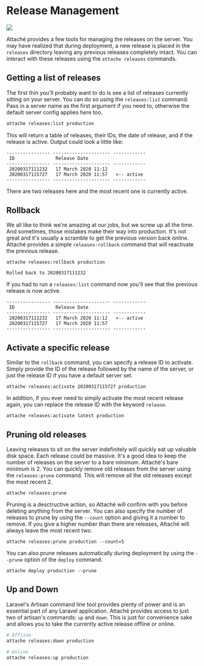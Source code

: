 # Release Management
![](https://img.shields.io/github/v/release/tpg/attache?style=flat-square)

Attaché provides a few tools for managing the releases on the server. You may have realized that during deployment, a new release is placed in the `releases` directory leaving any previous releases completely intact. You can interact with these releases using the `attache releases` commands.

## Getting a list of releases
The first thin you'll probably want to do is see a list of releases currently sitting on your server. You can do so using the `releases:list` command. Pass in a server name as the first argument if you need to, otherwise the default server config applies here too.

```bash
attache releases:list production
```

This will return a table of releases, their IDs, the date of release, and if the release is active. Output could look a little like:

```
---------------- --------------------- ------------
 ID               Release Date
---------------- --------------------- ------------
 20200317111232   17 March 2020 11:12
 20200317115727   17 March 2020 11:57   <-- active
---------------- --------------------- ------------
```

There are two releases here and the most recent one is currently active.

## Rollback
We all like to think we're amazing at our jobs, but we screw up all the time. And sometimes, those mistakes make their way into production. It's not great and it's usually a scramble to get the previous version back online. Attaché provides a simple `releases:rollback` command that will reactivate the previous release.

```
attache releases:rollback production

Rolled back to 20200317111232
```

If you had to run a `releases:list` command now you'll see that the previous release is now active.

```
---------------- --------------------- ------------
 ID               Release Date
---------------- --------------------- ------------
 20200317111232   17 March 2020 11:12   <-- active
 20200317115727   17 March 2020 11:57
---------------- --------------------- ------------
```

## Activate a specific release
Similar to the `rollback` command, you can specify a release ID to activate. Simply provide the ID of the release followed by the name of the server, or just the release ID if you have a default server set.

```
attache releases:activate 20200317115727 production
```

In addition, if you ever need to simply activate the most recent release again, you can replace the release ID with the keyword `release`.

```
attache releases:activate latest production
```

## Pruning old releases
Leaving releases to sit on the server indefinitely will quickly eat up valuable disk space. Each release could be massive. It's a good idea to keep the number of releases on the server to a bare minimum. Attaché's bare minimum is 2. You can quickly remove old releases from the server using the `releases:prune` command. This will remove all the old releases except the most recent 2.

```
attache releases:prune
```

Pruning is a desctructive action, so Attaché will confirm with you before deleting anything from the server. You can also specify the number of releases to prune by using the `--count` option and giving it a number to remove. If you give a higher number than there are releases, Attaché will always leave the most recent two.

```
attache releases:prune production --count=5
```

You can also prune releases automatically during deployment by using the `--prune` option of the `deploy` command.

```
attache deploy production --prune
```

## Up and Down
Laravel's Artisan command line tool provides plenty of power and is an essential part of any Laravel application. Attaché provides access to just two of artisan's commands: `up` and `down`. This is just for convenience sake and allows you to take the currently active release offline or online.

```bash
# Offline
attache releases:down production

# Online
attache releases:up production
```

